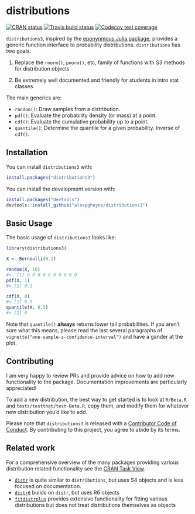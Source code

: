 
<!-- README.md is generated from README.Rmd. Please edit that file -->

# distributions

<!-- badges: start -->

[![CRAN
status](https://www.r-pkg.org/badges/version/distributions3)](https://cran.r-project.org/package=distributions3)
[![Travis build
status](https://travis-ci.org/alexpghayes/distributions3.svg?branch=master)](https://travis-ci.org/alexpghayes/distributions3)
[![Codecov test
coverage](https://codecov.io/gh/alexpghayes/distributions3/branch/master/graph/badge.svg)](https://codecov.io/gh/alexpghayes/distributions3?branch=master)
<!-- badges: end -->

`distributions3`, inspired by the [eponynmous Julia
package](https://github.com/JuliaStats/Distributions.jl), provides a
generic function interface to probability distributions. `distributions`
has two goals:

1.  Replace the `rnorm()`, `pnorm()`, etc, family of functions with S3
    methods for distribution objects

2.  Be extremely well documented and friendly for students in intro stat
    classes.

The main generics are:

  - `random()`: Draw samples from a distribution.
  - `pdf()`: Evaluate the probability density (or mass) at a point.
  - `cdf()`: Evaluate the cumulative probability up to a point.
  - `quantile()`: Determine the quantile for a given probability.
    Inverse of `cdf()`.

## Installation

You can install `distributions3` with:

``` r
install.packages("distributions3")
```

You can install the development version with:

``` r
install.packages("devtools")
devtools::install_github("alexpghayes/distributions3")
```

## Basic Usage

The basic usage of `distributions3` looks like:

``` r
library(distributions3)

X <- Bernoulli(0.1)

random(X, 10)
#>  [1] 0 0 0 0 0 0 0 0 0 0
pdf(X, 1)
#> [1] 0.1

cdf(X, 0)
#> [1] 0.9
quantile(X, 0.5)
#> [1] 0
```

Note that `quantile()` **always** returns lower tail probabilities. If
you aren’t sure what this means, please read the last several paragraphs
of `vignette("one-sample-z-confidence-interval")` and have a gander at
the plot.

## Contributing

I am very happy to review PRs and provide advice on how to add new
functionality to the package. Documentation improvements are
particularly appreciated\!

To add a new distribution, the best way to get started is to look at
`R/Beta.R` and `tests/testthat/test-Beta.R`, copy them, and modify them
for whatever new distribution you’d like to add.

Please note that `distributions3` is released with a [Contributor Code
of
Conduct](https://alexpghayes.github.io/distributions3/CODE_OF_CONDUCT.html).
By contributing to this project, you agree to abide by its terms.

## Related work

For a comprehensive overview of the many packages providing various
distribution related functionality see the [CRAN Task
View](https://cran.r-project.org/view=Distributions).

  - [`distr`](https://cran.r-project.org/package=distr) is quite similar
    to `distributions`, but uses S4 objects and is less focused on
    documentation.
  - [`distr6`](https://cran.r-project.org/package=distr6) builds on
    `distr`, but uses R6 objects
  - [`fitdistrplus`](https://cran.r-project.org/package=fitdistrplus)
    provides extensive functionality for fitting various distributions
    but does not treat distributions themselves as objects
